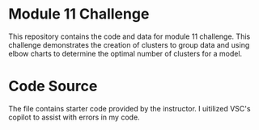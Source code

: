 # Module 11 Challenge
This repository contains the code and data for module 11 challenge.
This challenge demonstrates the creation of clusters to group data and using elbow charts to determine the optimal number of clusters for a model.
# Code Source
The file contains starter code provided by the instructor. I uitilized VSC's copilot to assist with errors in my code.
